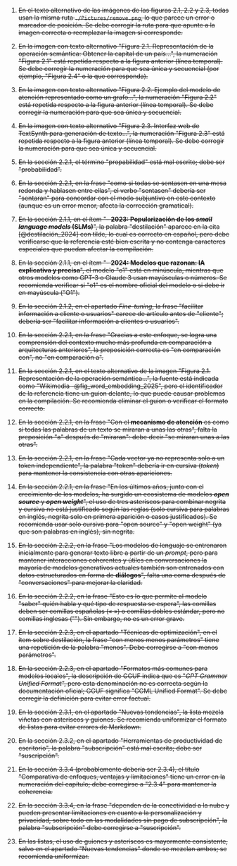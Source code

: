 1. ~~En el texto alternativo de las imágenes de las figuras 2.1, 2.2 y 2.3, todas usan la misma ruta `./Pictures/remove.png`, lo que parece un error o marcador de posición. Se debe corregir la ruta para que apunte a la imagen correcta o reemplazar la imagen si corresponde.~~

2. ~~En la imagen con texto alternativo "Figura 2.1. Representación de la operación semántica: Obtener la capital de un país...", la numeración "Figura 2.1" está repetida respecto a la figura anterior (línea temporal). Se debe corregir la numeración para que sea única y secuencial (por ejemplo, "Figura 2.4" o la que corresponda).~~

3. ~~En la imagen con texto alternativo "Figura 2.2. Ejemplo del modelo de atención representado como un grafo...", la numeración "Figura 2.2" está repetida respecto a la figura anterior (línea temporal). Se debe corregir la numeración para que sea única y secuencial.~~

4. ~~En la imagen con texto alternativo "Figura 2.3. Interfaz web de TextSynth para generación de texto...", la numeración "Figura 2.3" está repetida respecto a la figura anterior (línea temporal). Se debe corregir la numeración para que sea única y secuencial.~~

5. ~~En la sección 2.2.1, el término "propabilidad" está mal escrito; debe ser "probabilidad".~~

6. ~~En la sección 2.2.1, en la frase "como si todas se sentasen en una mesa redonda y hablasen entre ellas", el verbo "sentasen" debería ser "sentaran" para concordar con el modo subjuntivo en este contexto (aunque es un error menor, afecta la corrección gramatical).~~

7. ~~En la sección 2.1.1, en el ítem "- **2023: Popularización de los *small language models* (SLMs)**", la palabra "destilación" aparece en la cita [@destilación_2024] con tilde, lo cual es correcto en español, pero debe verificarse que la referencia esté bien escrita y no contenga caracteres especiales que puedan afectar la compilación.~~

8. ~~En la sección 2.1.1, en el ítem "- **2024: Modelos que razonan: IA explicativa y precisa**", el modelo "o1" está en minúscula, mientras que otros modelos como GPT-3 o Claude 3 usan mayúsculas o números. Se recomienda verificar si "o1" es el nombre oficial del modelo o si debe ir en mayúscula ("O1").~~

9. ~~En la sección 2.1.2, en el apartado *Fine-tuning*, la frase "facilitar información a cliente o usuarios" carece de artículo antes de "cliente"; debería ser "facilitar información a clientes o usuarios".~~

10. ~~En la sección 2.2.1, en la frase "Gracias a este enfoque, se logra una comprensión del contexto mucho más profunda en comparación a arquitecturas anteriores", la preposición correcta es "en comparación con", no "en comparación a".~~

11. ~~En la sección 2.2.1, en el texto alternativo de la imagen "Figura 2.1. Representación de la operación semántica...", la fuente está indicada como "Wikimedia -@fig_word_embedding_2025", pero el identificador de la referencia tiene un guion delante, lo que puede causar problemas en la compilación. Se recomienda eliminar el guion o verificar el formato correcto.~~

12. ~~En la sección 2.2.1, en la frase "Con el **mecanismo de atención** es como si todas las palabras de un texto se miraran a unas las otras", falta la preposición "a" después de "miraran": debe decir "se miraran unas a las otras".~~

13. ~~En la sección 2.2.1, en la frase "Cada vector ya no representa solo a un token independiente", la palabra "token" debería ir en cursiva (_token_) para mantener la consistencia con otras apariciones.~~

14. ~~En la sección 2.2.1, en la frase "En los últimos años, junto con el crecimiento de los modelos, ha surgido un ecosistema de modelos ***open source*** y ***open weight***", el uso de tres asteriscos para combinar negrita y cursiva no está justificado según las reglas (solo cursiva para palabras en inglés, negrita solo en primera aparición o casos justificados). Se recomienda usar solo cursiva para "open source" y "open weight" (ya que son palabras en inglés), sin negrita.~~

15. ~~En la sección 2.2.2, en la frase "Los modelos de lenguaje se entrenaron inicialmente para generar texto libre a partir de un *prompt*, pero para mantener interacciones coherentes y útiles en conversaciones la mayoría de modelos generativos actuales también son entrenados con datos estructurados en forma de **diálogos**", falta una coma después de "conversaciones" para mejorar la claridad.~~

16. ~~En la sección 2.2.2, en la frase "Esto es lo que permite al modelo "saber" quién habla y qué tipo de respuesta se espera", las comillas deben ser comillas españolas (« ») o comillas dobles estándar, pero no comillas inglesas (""). Sin embargo, no es un error grave.~~

17. ~~En la sección 2.2.3, en el apartado "Técnicas de optimización", en el ítem sobre destilación, la frase "con menos menos parámetros" tiene una repetición de la palabra "menos". Debe corregirse a "con menos parámetros".~~

18. ~~En la sección 2.2.3, en el apartado "Formatos más comunes para modelos locales", la descripción de GGUF indica que es "*GPT Grammar Unified Format*", pero esta denominación no es correcta según la documentación oficial; GGUF significa "GGML Unified Format". Se debe corregir la definición para evitar error factual.~~

19. ~~En la sección 2.3.1, en el apartado "Nuevas tendencias", la lista mezcla viñetas con asteriscos y guiones. Se recomienda uniformizar el formato de listas para evitar errores de Markdown.~~

20. ~~En la sección 2.3.2, en el apartado "Herramientas de productividad de escritorio", la palabra "subscripción" está mal escrita; debe ser "suscripción".~~

21. ~~En la sección 3.3.4 (probablemente debería ser 2.3.4), el título "Comparativa de enfoques, ventajas y limitaciones" tiene un error en la numeración del capítulo; debe corregirse a "2.3.4" para mantener la coherencia.~~

22. ~~En la sección 3.3.4, en la frase "dependen de la conectividad a la nube y pueden presentar limitaciones en cuanto a la personalización y privacidad, sobre todo en las modalidades sin pago de subscripción", la palabra "subscripción" debe corregirse a "suscripción".~~

23. ~~En las listas, el uso de guiones y asteriscos es mayormente consistente, salvo en el apartado "Nuevas tendencias" donde se mezclan ambos; se recomienda uniformizar.~~